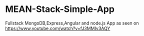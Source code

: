 # MEAN-Stack-Simple-App
Fullstack MongoDB,Express,Angular and node.js App as seen on https://www.youtube.com/watch?v=fJ3MMIv3AQY
